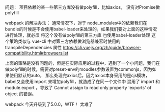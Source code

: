 问题：
项目依赖的某一些第三方库没有做polyfill，比如axios， 没有对Promise做polyfill

webpack 的解决办法：
通常情况下，对于 node_modules中的依赖我们在bundle的时候是不会使用babel-loader来处理的，如果我们要对上面的这种情况进行处理，就必须
将这个没有做polyfill的第三方库 也使用babel-loader处理
这个策略类似与 vue-cli 中对第三方依赖做浏览器兼容时使用的 transpileDependencies 属性
https://cli.vuejs.org/zh/guide/browser-compatibility.html#browserslist

上面的策略是没有问题的，但是在实际应用的过程中，遇到了一个小问题，我们在做polyfill的时候，需要对preset-env的moudles参数设置为commonjs，因为如果使用默认的auto，
那么处理完axios后，因为axios本身采用的是cjs模块，babel又会使用import 来增加polyfill，就造成了在同一个文件中 混用了 import 和module.export ，导致了
Cannot assign to read only property 'exports' of object 的错误。 

webpack 今天升级到了5.0.0，WTF！ 太难了
